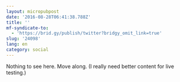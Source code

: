 ```yaml
---
layout: micropubpost
date: '2016-08-28T06:41:38.788Z'
title: ''
mf-syndicate-to:
  - 'https://brid.gy/publish/twitter?bridgy_omit_link=true'
slug: '24098'
lang: en
category: social
---
```

Nothing to see here. Move along. (I really need better content for live testing.)
